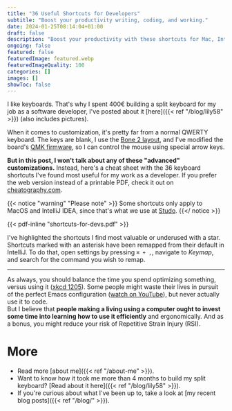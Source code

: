 ```yaml
---
title: "36 Useful Shortcuts for Developers"
subtitle: "Boost your productivity writing, coding, and working."
date: 2024-01-25T08:14:04+01:00
draft: false
description: "Boost your productivity with these shortcuts for Mac, IntelliJ, and general text editing."
ongoing: false
featured: false
featuredImage: featured.webp
featuredImageQuality: 100
categories: []
images: []
showToc: false
---
```


<!--
# Plan
- Goals
    - share knowledge, seems like people want it
    - give insight into my personality

- Who is this written for
    - me
    - HN
    - reddit

- Length: short

# Structure
- intro
    - why listen to me
    - what is the focus
- how to 
- conclusion

{< image src="images/image.jpg" alt="ALT" >}}
DESCRIPTION
{< /image >}}

-->

I like keyboards. That's why I spent 400€ building a split keyboard for my job as a software developer, I've posted about it [here]({{< ref "/blog/lily58" >}}) (also includes pictures). 

When it comes to customization, it's pretty far from a normal QWERTY keyboard. The keys are blank, I use the [Bone 2 layout](https://neo-layout.org/Layouts/bone/), and I've modified the board's [QMK firmware](https://qmk.fm/), so I can control the mouse using special arrow keys.

**But in this post, I won't talk about any of these "advanced" customizations.** Instead, here's a cheat sheet with the 36 keyboard shortcuts I've found most useful for my work as a developer. If you prefer the web version instead of a printable PDF, check it out on [cheatography.com](https://cheatography.com/filippo-orru/cheat-sheets/useful-shortcuts-for-developers/).

{{< notice "warning" "Please note" >}}
Some shortcuts only apply to MacOS and IntelliJ IDEA, since that's what we use at [Studo](https://studo.com/en).
{{</ notice >}}

{{< pdf-inline "shortcuts-for-devs.pdf" >}}

I've highlighted the shortcuts I find most valuable or underused with a star. 
Shortcuts marked with an asterisk have been remapped from their default in IntelliJ. To do that, open settings by pressing `⌘ + ,`, navigate to *Keymap*, and search for the command you wish to remap.

---

As always, you should balance the time you spend optimizing something, versus using it ([xkcd 1205](https://xkcd.com/1205)). Some people might waste their lives in pursuit of the perfect Emacs configuration ([watch on YouTube](https://youtu.be/urcL86UpqZc?si=VYbFVhACCos-ZbNv)), but never actually use it to code. \
But I believe that **people making a living using a computer ought to invest some time into learning how to use it efficiently** and ergonomically. And as a bonus, you might reduce your risk of Repetitive Strain Injury (RSI).

# More
- Read more [about me]({{< ref "/about-me" >}}).
- Want to know how it took me more than 4 months to build my split keyboard? [Read about it here]({{< ref "/blog/lily58" >}}).
- If you're curious about what I've been up to, take a look at [my recent blog posts]({{< ref "/blog/" >}}).